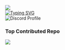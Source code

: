 ![](https://komarev.com/ghpvc/?username=justDarian)
<br>
[![Typing SVG](https://readme-typing-svg.demolab.com?font=Fira+Code&pause=1000&width=435&lines=im+the+darian;js+lua+python;https://dariandev.com/)](https://git.io/typing-svg)
<br>
![Discord Profile](https://discord.c99.nl/widget/theme-2/1055188030442459195.png)

### Top Contributed Repo
![](https://github-contributor-stats.vercel.app/api?username=justDarian&limit=69&theme=dark&combine_all_yearly_contributions=true)
